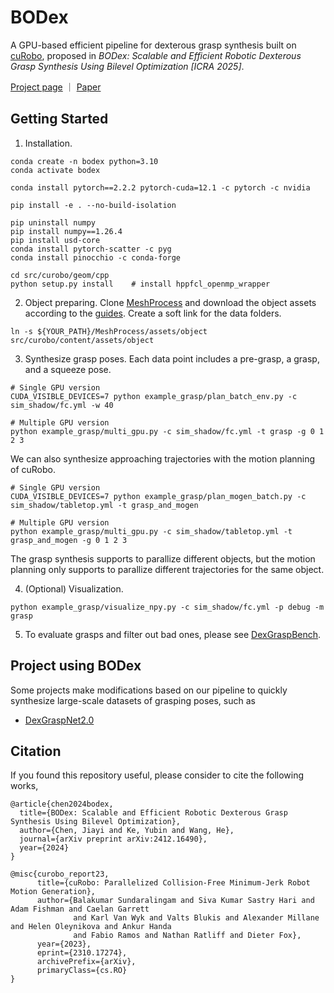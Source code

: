 # BODex

A GPU-based efficient pipeline for dexterous grasp synthesis built on [cuRobo](https://github.com/NVlabs/curobo/tree/main), proposed in *BODex: Scalable and Efficient Robotic Dexterous Grasp Synthesis Using Bilevel Optimization [ICRA 2025]*.

[Project page](https://pku-epic.github.io/BODex/) ｜ [Paper](https://arxiv.org/abs/2412.16490)

## Getting Started
1. Installation.
```
conda create -n bodex python=3.10
conda activate bodex

conda install pytorch==2.2.2 pytorch-cuda=12.1 -c pytorch -c nvidia 

pip install -e . --no-build-isolation  

pip uninstall numpy
pip install numpy==1.26.4
pip install usd-core 
conda install pytorch-scatter -c pyg
conda install pinocchio -c conda-forge

cd src/curobo/geom/cpp
python setup.py install    # install hppfcl_openmp_wrapper
```

2. Object preparing. Clone [MeshProcess](https://github.com/JYChen18/MeshProcess) and download the object assets according to the [guides](https://github.com/JYChen18/MeshProcess/tree/main/src/dataset#dexgraspnet). Create a soft link for the data folders.
```
ln -s ${YOUR_PATH}/MeshProcess/assets/object src/curobo/content/assets/object  
```
   
3. Synthesize grasp poses. Each data point includes a pre-grasp, a grasp, and a squeeze pose. 
```
# Single GPU version
CUDA_VISIBLE_DEVICES=7 python example_grasp/plan_batch_env.py -c sim_shadow/fc.yml -w 40 

# Multiple GPU version
python example_grasp/multi_gpu.py -c sim_shadow/fc.yml -t grasp -g 0 1 2 3 
```
We can also synthesize approaching trajectories with the motion planning of cuRobo.
 ```
# Single GPU version
CUDA_VISIBLE_DEVICES=7 python example_grasp/plan_mogen_batch.py -c sim_shadow/tabletop.yml -t grasp_and_mogen

# Multiple GPU version
python example_grasp/multi_gpu.py -c sim_shadow/tabletop.yml -t grasp_and_mogen -g 0 1 2 3 
```
The grasp synthesis supports to parallize different objects, but the motion planning only supports to parallize different trajectories for the same object.

4. (Optional) Visualization.
```
python example_grasp/visualize_npy.py -c sim_shadow/fc.yml -p debug -m grasp
```
5. To evaluate grasps and filter out bad ones, please see [DexGraspBench](https://github.com/JYChen18/DexGraspBench).

## Project using BODex
Some projects make modifications based on our pipeline to quickly synthesize large-scale datasets of grasping poses, such as 
- [DexGraspNet2.0](https://pku-epic.github.io/DexGraspNet2.0/)
<!-- - [GraspVLA (coming soon)]() -->

## Citation

If you found this repository useful, please consider to cite the following works,

```
@article{chen2024bodex,
  title={BODex: Scalable and Efficient Robotic Dexterous Grasp Synthesis Using Bilevel Optimization},
  author={Chen, Jiayi and Ke, Yubin and Wang, He},
  journal={arXiv preprint arXiv:2412.16490},
  year={2024}
}

@misc{curobo_report23,
      title={cuRobo: Parallelized Collision-Free Minimum-Jerk Robot Motion Generation},
      author={Balakumar Sundaralingam and Siva Kumar Sastry Hari and Adam Fishman and Caelan Garrett
              and Karl Van Wyk and Valts Blukis and Alexander Millane and Helen Oleynikova and Ankur Handa
              and Fabio Ramos and Nathan Ratliff and Dieter Fox},
      year={2023},
      eprint={2310.17274},
      archivePrefix={arXiv},
      primaryClass={cs.RO}
}
```
